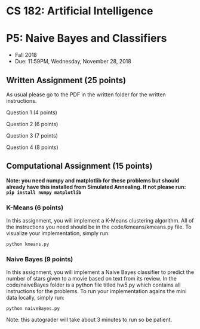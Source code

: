 
# CS 182: Artificial Intelligence
# P5: Naive Bayes and Classifiers

* Fall 2018
* Due: 11:59PM, Wednesday, November 28, 2018

## Written Assignment (25 points) 

As usual please go to the PDF in the written folder for the written instructions.

Question 1 (4 points)

Question 2 (6 points)

Question 3 (7 points)

Question 4 (8 points)

## Computational Assignment (15 points)

**Note: you need numpy and matplotlib for these problems but should already have this installed from Simulated Annealing. If not please run: `pip install numpy matplotlib`**

### K-Means (6 points)
In this assignment, you will implement a K-Means clustering algorithm.  All of the instructions you need should be in the code/kmeans/kmeans.py file. To visualize your implementation, simply run:

``python kmeans.py``

### Naive Bayes (9 points)
In this assignment, you will implement a Naive Bayes classifier to predict the number of stars given to a movie based on text from its review. In the code/naiveBayes folder is a python file titled hw5.py which contains all instructions for the problems. To run your implementation agains the mini data locally, simply run:

``python naiveBayes.py``

Note: this autograder will take about 3 minutes to run so be patient.


